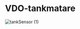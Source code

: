 # VDO-tankmatare

![tankSensor (1)](https://user-images.githubusercontent.com/5285411/127146029-4081fcbc-5d9b-4f33-a822-194fa5316926.png)
